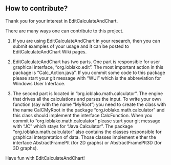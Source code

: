 How to contribute?
------------------

Thank you for your interest in EditCalculateAndChart.

There are many ways one can contribute to this project.  

 1. If you are using EditCalculateAndChart in your research, then you can submit examples of your usage and it can be posted to EditCalculateAndChart Wiki pages.

2. EditCalculateAndChart has two parts. One part is responsible for user graphical interface,  “org.ioblako.edit”. The most important action in this package is “Calc_Action.java”. If you commit some code to this package please start your git message with “WUI” which is the abbreviation for Windows User Interface.

3. The second part is located in “org.ioblako.math.calculator”. The engine that drives all the calculations and parses the  input. To write your own function (say with the name “MyRoot”) you need to create the class with the name CalCMyRoot in the package “org.ioblako.math.calculator” and this class should implement the interface CalcFunction. When you commit to “org.ioblako.math.calculator”  please start your git message with “JC” which stays for “Java Calculator”.   The package “org.ioblako.math.calculator” also contains the classes responsible for graphical interpretation of data. Those classes implement either the interface AbstractFramePlt (for 2D graphs) or AbstractFramePlt3D (for 3D graphs).   

Have fun with EditCalculateAndChart!
